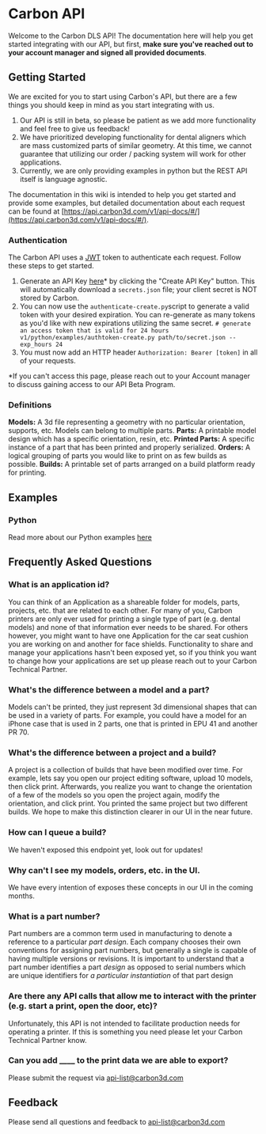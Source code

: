 # Carbon API
Welcome to the Carbon DLS API! The documentation here will help you get started integrating with our API, but first, **make sure you've reached out to your account manager and signed all provided documents**.

## Getting Started
We are excited for you to start using Carbon's API, but there are a few things you should keep in mind as you start integrating with us.
1. Our API is still in beta, so please be patient as we add more functionality and feel free to give us feedback!
2. We have prioritized developing functionality for dental aligners which are mass customized parts of similar geometry. At this time, we cannot guarantee that utilizing our order / packing system will work for other applications.
3. Currently, we are only providing examples in python but the REST API itself is language agnostic. 

The documentation in this wiki is intended to help you get started and provide some examples, but detailed documentation about each request can be found at [https://api.carbon3d.com/v1/api-docs/#/](https://api.carbon3d.com/v1/api-docs/#/). 

### Authentication
The Carbon API uses a [JWT](https://en.wikipedia.org/wiki/JSON_Web_Token) token to authenticate each request. Follow these steps to get started.
1. Generate an API Key [here](https://carbon3d.print.carbon3d.com/api_keys)* by clicking the "Create API Key" button. This will automatically download a `secrets.json` file; your client secret is NOT stored by Carbon.
2. You can now use the `authenticate-create.py`script to generate a valid token with your desired expiration. You can re-generate as many tokens as you'd like with new expirations utilizing the same secret.
`# generate an access token that is valid for 24 hours
v1/python/examples/authtoken-create.py path/to/secret.json --exp_hours 24`
3. You must now add an HTTP header `Authorization: Bearer [token]` in all of your requests.

*If you can't access this page, please reach out to your Account manager to discuss gaining access to our API Beta Program.

### Definitions
**Models:** A 3d file representing a geometry with no particular orientation, supports, etc. Models can belong to multiple parts.
**Parts:** A printable model design which has a specific orientation, resin, etc.
**Printed Parts:** A specific instance of a part that has been printed and properly serialized.
**Orders:** A logical grouping of parts you would like to print on as few builds as possible.
**Builds:** A printable set of parts arranged on a build platform ready for printing.  
## Examples
### Python
Read more about our Python examples [here](v1/python_examples/README.md)

## Frequently Asked Questions
### What is an application id?
You can think of an Application as a shareable folder for models, parts, projects, etc. that are related to each other. For many of you, Carbon printers are only ever used for printing a single type of part (e.g. dental models) and none of that information ever needs to be shared. For others however, you might want to have one Application for the car seat cushion you are working on and another for face shields. Functionality to share and manage your applications hasn't been exposed yet, so if you think you want to change how your applications are set up please reach out to your Carbon Technical Partner.

### What's the difference between a model and a part?



Models can't be printed, they just represent 3d dimensional shapes that can be used in a variety of parts. For example, you could have a model for an iPhone case that is used in 2 parts, one that is printed in EPU 41 and another PR 70.

### What's the difference between a project and a build?
A project is a collection of builds that have been modified over time. For example, lets say you open our project editing software, upload 10 models, then click print. Afterwards, you realize you want to change the orientation of a few of the models so you open the project again, modify the orientation, and click print. You printed the same project but two different builds. We hope to make this distinction clearer in our UI in the near future.

### How can I queue a build?
We haven't exposed this endpoint yet, look out for updates!

### Why can't I see my models, orders, etc. in the UI.
We have every intention of exposes these concepts in our UI in the coming months.

### What is a part number?
Part numbers are a common term used in manufacturing to denote a reference to a particular _part design_. Each company chooses their own conventions for assigning part numbers, but generally a single is capable of having multiple versions or revisions. It is important to understand that a part number identifies a part _design_ as opposed to serial numbers which are unique identifiers for _a particular instantiation_ of that part design

### Are there any API calls that allow me to interact with the printer (e.g. start a print, open the door, etc)?
Unfortunately, this API is not intended to facilitate production needs for operating a printer. If this is something you need please let your Carbon Technical Partner know.


### Can you add ____ to the print data we are able to export?
Please submit the request via <api-list@carbon3d.com>

## Feedback
Please send all questions and feedback to <api-list@carbon3d.com>

